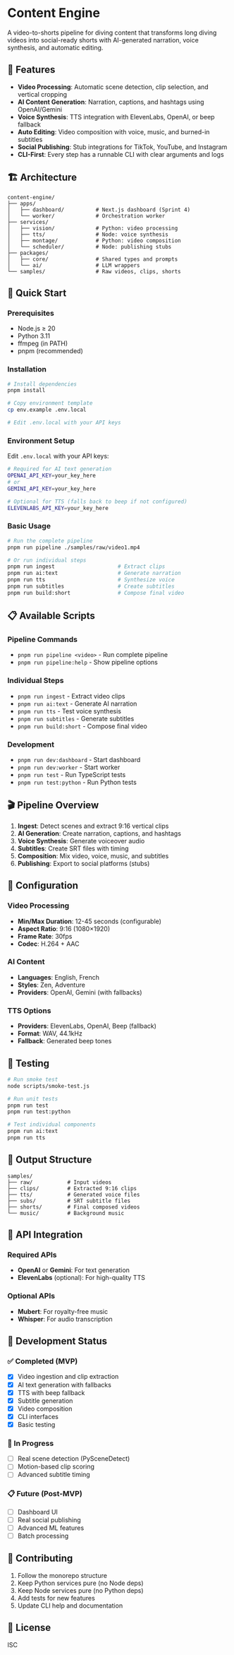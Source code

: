 # Content Engine

A video-to-shorts pipeline for diving content that transforms long diving videos into social-ready shorts with AI-generated narration, voice synthesis, and automatic editing.

## 🎯 Features

- **Video Processing**: Automatic scene detection, clip selection, and vertical cropping
- **AI Content Generation**: Narration, captions, and hashtags using OpenAI/Gemini
- **Voice Synthesis**: TTS integration with ElevenLabs, OpenAI, or beep fallback
- **Auto Editing**: Video composition with voice, music, and burned-in subtitles
- **Social Publishing**: Stub integrations for TikTok, YouTube, and Instagram
- **CLI-First**: Every step has a runnable CLI with clear arguments and logs

## 🏗️ Architecture

```
content-engine/
├── apps/
│   ├── dashboard/          # Next.js dashboard (Sprint 4)
│   └── worker/             # Orchestration worker
├── services/
│   ├── vision/             # Python: video processing
│   ├── tts/                # Node: voice synthesis
│   ├── montage/            # Python: video composition
│   └── scheduler/          # Node: publishing stubs
├── packages/
│   ├── core/               # Shared types and prompts
│   └── ai/                 # LLM wrappers
└── samples/                # Raw videos, clips, shorts
```

## 🚀 Quick Start

### Prerequisites

- Node.js ≥ 20
- Python 3.11
- ffmpeg (in PATH)
- pnpm (recommended)

### Installation

```bash
# Install dependencies
pnpm install

# Copy environment template
cp env.example .env.local

# Edit .env.local with your API keys
```

### Environment Setup

Edit `.env.local` with your API keys:

```bash
# Required for AI text generation
OPENAI_API_KEY=your_key_here
# or
GEMINI_API_KEY=your_key_here

# Optional for TTS (falls back to beep if not configured)
ELEVENLABS_API_KEY=your_key_here
```

### Basic Usage

```bash
# Run the complete pipeline
pnpm run pipeline ./samples/raw/video1.mp4

# Or run individual steps
pnpm run ingest                    # Extract clips
pnpm run ai:text                   # Generate narration
pnpm run tts                       # Synthesize voice
pnpm run subtitles                 # Create subtitles
pnpm run build:short               # Compose final video
```

## 📋 Available Scripts

### Pipeline Commands
- `pnpm run pipeline <video>` - Run complete pipeline
- `pnpm run pipeline:help` - Show pipeline options

### Individual Steps
- `pnpm run ingest` - Extract video clips
- `pnpm run ai:text` - Generate AI narration
- `pnpm run tts` - Test voice synthesis
- `pnpm run subtitles` - Generate subtitles
- `pnpm run build:short` - Compose final video

### Development
- `pnpm run dev:dashboard` - Start dashboard
- `pnpm run dev:worker` - Start worker
- `pnpm run test` - Run TypeScript tests
- `pnpm run test:python` - Run Python tests

## 🎬 Pipeline Overview

1. **Ingest**: Detect scenes and extract 9:16 vertical clips
2. **AI Generation**: Create narration, captions, and hashtags
3. **Voice Synthesis**: Generate voiceover audio
4. **Subtitles**: Create SRT files with timing
5. **Composition**: Mix video, voice, music, and subtitles
6. **Publishing**: Export to social platforms (stubs)

## 🔧 Configuration

### Video Processing
- **Min/Max Duration**: 12-45 seconds (configurable)
- **Aspect Ratio**: 9:16 (1080×1920)
- **Frame Rate**: 30fps
- **Codec**: H.264 + AAC

### AI Content
- **Languages**: English, French
- **Styles**: Zen, Adventure
- **Providers**: OpenAI, Gemini (with fallbacks)

### TTS Options
- **Providers**: ElevenLabs, OpenAI, Beep (fallback)
- **Format**: WAV, 44.1kHz
- **Fallback**: Generated beep tones

## 🧪 Testing

```bash
# Run smoke test
node scripts/smoke-test.js

# Run unit tests
pnpm run test
pnpm run test:python

# Test individual components
pnpm run ai:text
pnpm run tts
```

## 📁 Output Structure

```
samples/
├── raw/           # Input videos
├── clips/         # Extracted 9:16 clips
├── tts/           # Generated voice files
├── subs/          # SRT subtitle files
├── shorts/        # Final composed videos
└── music/         # Background music
```

## 🔌 API Integration

### Required APIs
- **OpenAI** or **Gemini**: For text generation
- **ElevenLabs** (optional): For high-quality TTS

### Optional APIs
- **Mubert**: For royalty-free music
- **Whisper**: For audio transcription

## 🚧 Development Status

### ✅ Completed (MVP)
- [x] Video ingestion and clip extraction
- [x] AI text generation with fallbacks
- [x] TTS with beep fallback
- [x] Subtitle generation
- [x] Video composition
- [x] CLI interfaces
- [x] Basic testing

### 🔄 In Progress
- [ ] Real scene detection (PySceneDetect)
- [ ] Motion-based clip scoring
- [ ] Advanced subtitle timing

### 📋 Future (Post-MVP)
- [ ] Dashboard UI
- [ ] Real social publishing
- [ ] Advanced ML features
- [ ] Batch processing

## 🤝 Contributing

1. Follow the monorepo structure
2. Keep Python services pure (no Node deps)
3. Keep Node services pure (no Python deps)
4. Add tests for new features
5. Update CLI help and documentation

## 📄 License

ISC
